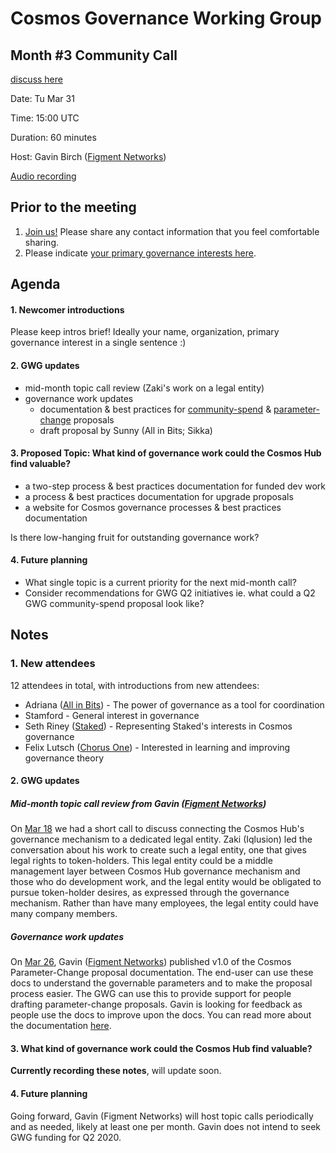 # Cosmos Governance Working Group
## Month #3 Community Call
[discuss here](https://forum.cosmos.network/t/gwg-community-calls-updates/3238)

Date: Tu Mar 31

Time: 15:00 UTC

Duration: 60 minutes

Host: Gavin Birch ([Figment Networks](https://figment.network))

[Audio recording](https://drive.google.com/open?id=15448vy81wyhJ6yxsS0VcvwcKfW6xL-K0)

## Prior to the meeting
1. [Join us!](http://bit.ly/2sukvxa) Please share any contact information that you feel comfortable sharing.
2. Please indicate [your primary governance interests here](https://docs.google.com/document/d/1jdSwln5L7KLvEkkM91GhlblniSynmAjMyAWSLONxTGQ/edit?usp=sharing).

## Agenda

#### 1. Newcomer introductions
Please keep intros brief! Ideally your name, organization, primary governance interest in a single sentence :)

#### 2. GWG updates
- mid-month topic call review (Zaki's work on a legal entity)
- governance work updates
  - documentation & best practices for [community-spend](https://github.com/gavinly/CosmosCommunitySpend) & [parameter-change](https://github.com/gavinly/CosmosParametersWiki) proposals
  - draft proposal by Sunny (All in Bits; Sikka)

#### 3. Proposed Topic: What kind of governance work could the Cosmos Hub find valuable?
- a two-step process & best practices documentation for funded dev work
- a process & best practices documentation for upgrade proposals
- a website for Cosmos governance processes & best practices documentation

Is there low-hanging fruit for outstanding governance work?

#### 4. Future planning
- What single topic is a current priority for the next mid-month call?
- Consider recommendations for GWG Q2 initiatives ie. what could a Q2 GWG community-spend proposal look like?

## Notes

### 1. New attendees
12 attendees in total, with introductions from new attendees:
- Adriana ([All in Bits](https://www.google.com)) - The power of governance as a tool for coordination
- Stamford - General interest in governance
- Seth Riney ([Staked](https://staked.us)) - Representing Staked's interests in Cosmos governance
- Felix Lutsch ([Chorus One](https://chorus.one)) - Interested in learning and improving governance theory

#### 2. GWG updates
##### Mid-month topic call review from Gavin ([Figment Networks](https://figment.network))
On [Mar 18](https://github.com/gavinly/CosmosGWG#march-18) we had a short call to discuss connecting the Cosmos Hub's governance mechanism to a dedicated legal entity. Zaki (Iqlusion) led the conversation about his work to create such a legal entity, one that gives legal rights to token-holders. This legal entity could be a middle management layer between Cosmos Hub governance mechanism and those who do development work, and the legal entity would be obligated to pursue token-holder desires, as expressed through the governance mechanism. Rather than have many employees, the legal entity could have many company members.

##### Governance work updates
On [Mar 26](https://twitter.com/Ether_Gavin/status/1242631518255755276), Gavin ([Figment Networks](https://figment.network)) published v1.0 of the Cosmos Parameter-Change proposal documentation. The end-user can use these docs to understand the governable parameters and to make the proposal process easier. The GWG can use this to provide support for people drafting parameter-change proposals. Gavin is looking for feedback as people use the docs to improve upon the docs. You can read more about the documentation [here](https://figment.network/resources/cosmos-community-spend-best-practices/).

#### 3. What kind of governance work could the Cosmos Hub find valuable?
**Currently recording these notes**, will update soon.

#### 4. Future planning
Going forward, Gavin (Figment Networks) will host topic calls periodically and as needed, likely at least one per month. Gavin does not intend to seek GWG funding for Q2 2020.

